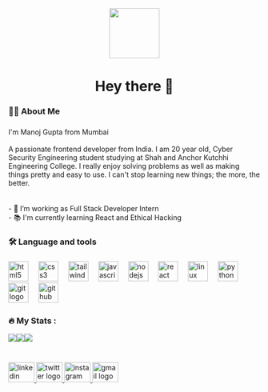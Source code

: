 <div id="header" align="center">
  <img src="[https://media.giphy.com/media/M9gbBd9nbDrOTu1Mqx/giphy.gif](https://giphy.com/embed/qgQUggAC3Pfv687qPC)" width="100"/>
</div>

<h1 align="center">Hey there 👋</h1>

###

<h3 align="left">👩‍💻  About Me</h3>

###
<p align="left">I'm Manoj Gupta from Mumbai<br><br>A passionate frontend developer from India. I am 20 year old, Cyber Security Engineering student studying at Shah and Anchor Kutchhi Engineering College. I really enjoy solving problems as well as making things pretty and easy to use. I can't stop learning new things; the more, the better.<br><br><br>- 🔭 I’m working as Full Stack Developer Intern<br>- 📚 I'm currently learning React and Ethical Hacking</p>

###

<h3 align="left">🛠 Language and tools</h3>

###

<div align="left">
  <img src="https://cdn.simpleicons.org/html5/E34F26" height="40" alt="html5 logo"  />
  <img width="12" />
  <img src="https://cdn.simpleicons.org/css3/1572B6" height="40" alt="css3 logo"  />
  <img width="12" />
  <img src="https://cdn.simpleicons.org/tailwindcss/06B6D4" height="40" alt="tailwindcss logo"  />
  <img width="12" />
  <img src="https://skillicons.dev/icons?i=js" height="40" alt="javascript logo"  />
  <img width="12" />
  <img src="https://skillicons.dev/icons?i=nodejs" height="40" alt="nodejs logo"  />
  <img width="12" />
  <img src="https://cdn.simpleicons.org/react/61DAFB" height="40" alt="react logo"  />
  <img width="12" />
  <img src="https://cdn.simpleicons.org/linux/FCC624" height="40" alt="linux logo"  />
  <img width="12" />
  <img src="https://cdn.simpleicons.org/python/3776AB" height="40" alt="python logo"  />
  <img width="12" />
  <img src="https://cdn.simpleicons.org/git/F05032" height="40" alt="git logo"  />
  <img width="12" />
  <img src="https://skillicons.dev/icons?i=github" height="40" alt="github logo"  />
</div>

###

<h3 align="left">🔥   My Stats :</h3>

<div style="display: flex; flex-direction: row;">
 <img class="img" src="https://github-readme-stats.vercel.app/api?username=Manojgupta103&show_icons=true&theme=radical" /> <br></br>
<img class="img" src="http://github-readme-streak-stats.herokuapp.com?user=Manojgupta103&theme=dark&background=000000"/> <br></br>
 <img class="img" src="https://github-readme-stats.vercel.app/api/top-langs/?username=Manojgupta103&theme=radical&layout=compact" /> <br></br>
</div>

###

<div align="left">
  <a href="https://www.linkedin.com/in/manoj-ramashish-gupta/" target="_blank">
    <img src="https://raw.githubusercontent.com/maurodesouza/profile-readme-generator/master/src/assets/icons/social/linkedin/default.svg" width="52" height="40" alt="linkedin logo"  />
  </a>
  <a href="https://twitter.com/manyagupta103" target="_blank">
    <img src="https://raw.githubusercontent.com/maurodesouza/profile-readme-generator/master/src/assets/icons/social/twitter/default.svg" width="52" height="40" alt="twitter logo"  />
  </a>
  <a href="https://www.instagram.com/manoj_gupta103/" target="_blank">
    <img src="https://raw.githubusercontent.com/maurodesouza/profile-readme-generator/master/src/assets/icons/social/instagram/default.svg" width="52" height="40" alt="instagram logo"  />
  </a>
  <a href="manoj.gupta16539@sakec.ac.in" target="_blank">
    <img src="https://raw.githubusercontent.com/maurodesouza/profile-readme-generator/master/src/assets/icons/social/gmail/default.svg" width="52" height="40" alt="gmail logo"  />
  </a>
</div>

###
